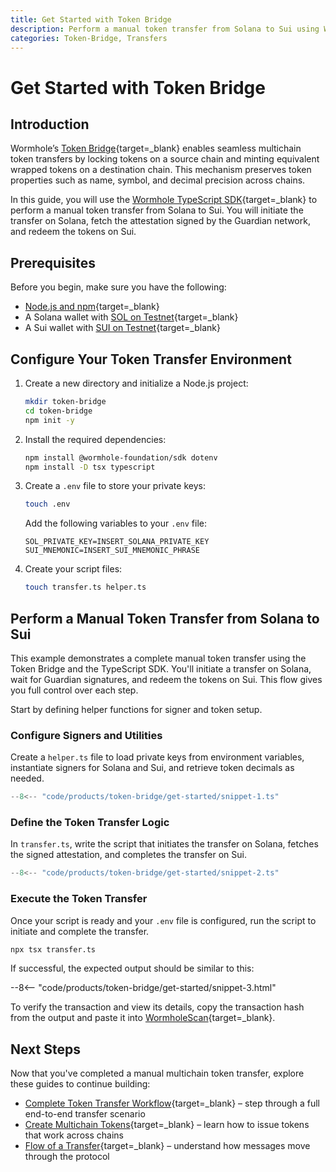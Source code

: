 ```yaml
---
title: Get Started with Token Bridge
description: Perform a manual token transfer from Solana to Sui using Wormhole’s Token Bridge with TypeScript SDK, including setup, attestation, and redemption.
categories: Token-Bridge, Transfers
---
```


# Get Started with Token Bridge

## Introduction

Wormhole’s [Token Bridge](/docs/products/token-bridge/overview){target=\_blank} enables seamless multichain token transfers by locking tokens on a source chain and minting equivalent wrapped tokens on a destination chain. This mechanism preserves token properties such as name, symbol, and decimal precision across chains.

In this guide, you will use the [Wormhole TypeScript SDK](https://github.com/wormhole-foundation/wormhole-sdk-ts){target=\_blank} to perform a manual token transfer from Solana to Sui. You will initiate the transfer on Solana, fetch the attestation signed by the Guardian network, and redeem the tokens on Sui.

## Prerequisites

Before you begin, make sure you have the following:

 - [Node.js and npm](https://docs.npmjs.com/downloading-and-installing-node-js-and-npm){target=\_blank}
 - A Solana wallet with [SOL on Testnet](https://faucet.solana.com/){target=\_blank}
 - A Sui wallet with [SUI on Testnet](https://faucet.sui.io/){target=\_blank}

## Configure Your Token Transfer Environment

1. Create a new directory and initialize a Node.js project:

    ```bash
    mkdir token-bridge
    cd token-bridge
    npm init -y
    ```

2. Install the required dependencies:

    ```bash
    npm install @wormhole-foundation/sdk dotenv
    npm install -D tsx typescript
    ```

3. Create a `.env` file to store your private keys:

    ```bash
    touch .env
    ```

    Add the following variables to your `.env` file:

    ```env
    SOL_PRIVATE_KEY=INSERT_SOLANA_PRIVATE_KEY
    SUI_MNEMONIC=INSERT_SUI_MNEMONIC_PHRASE
    ```

4. Create your script files:

    ```bash
    touch transfer.ts helper.ts
    ```

## Perform a Manual Token Transfer from Solana to Sui

This example demonstrates a complete manual token transfer using the Token Bridge and the TypeScript SDK. You'll initiate a transfer on Solana, wait for Guardian signatures, and redeem the tokens on Sui. This flow gives you full control over each step.

Start by defining helper functions for signer and token setup.

### Configure Signers and Utilities

Create a `helper.ts` file to load private keys from environment variables, instantiate signers for Solana and Sui, and retrieve token decimals as needed.

```ts
--8<-- "code/products/token-bridge/get-started/snippet-1.ts"
```

### Define the Token Transfer Logic

In `transfer.ts`, write the script that initiates the transfer on Solana, fetches the signed attestation, and completes the transfer on Sui.

```ts
--8<-- "code/products/token-bridge/get-started/snippet-2.ts"
```

### Execute the Token Transfer

Once your script is ready and your `.env` file is configured, run the script to initiate and complete the transfer.

```bash
npx tsx transfer.ts
```

If successful, the expected output should be similar to this:

--8<-- "code/products/token-bridge/get-started/snippet-3.html"

To verify the transaction and view its details, copy the transaction hash from the output and paste it into [WormholeScan](https://wormholescan.io/#/?network=Testnet){target=\_blank}.

## Next Steps

Now that you've completed a manual multichain token transfer, explore these guides to continue building:

 - [Complete Token Transfer Workflow](/docs/products/token-bridge/tutorials/transfer-workflow){target=\_blank} – step through a full end-to-end transfer scenario
 - [Create Multichain Tokens](/docs/products/token-bridge/tutorials/multichain-token){target=\_blank} – learn how to issue tokens that work across chains
 - [Flow of a Transfer](/docs/products/token-bridge/concepts/transfer-flow){target=\_blank} – understand how messages move through the protocol